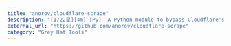 ```yaml
---
title: "anorov/cloudflare-scrape"
description: "[1722星][4m] [Py]  A Python module to bypass Cloudflare's anti-bot page."
external_url: "https://github.com/anorov/cloudflare-scrape"
category: "Grey Hat Tools"
---
```

